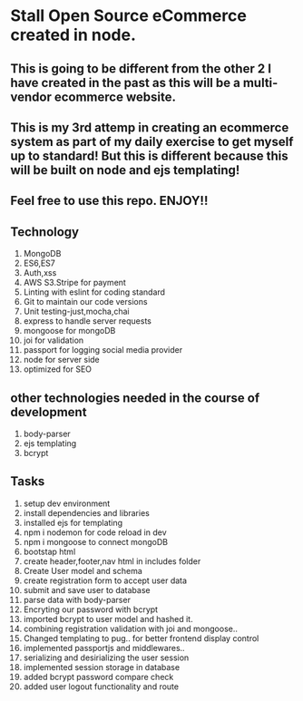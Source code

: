 # Stall Open Source eCommerce created in node.

## This is going to be different from the other 2 I have created in the past as this will be a multi-vendor ecommerce website.

## This is my 3rd attemp in creating an ecommerce system as part of my daily exercise to get myself up to standard! But this is different because this will be built on node and ejs templating!

## Feel free to use this repo. ENJOY!!

## Technology

1. MongoDB
2. ES6,ES7
3. Auth,xss
4. AWS S3.Stripe for payment
5. Linting with eslint for coding standard
6. Git to maintain our code versions
7. Unit testing-just,mocha,chai
8. express to handle server requests
9. mongoose for mongoDB
10. joi for validation
11. passport for logging social media provider
12. node for server side
13. optimized for SEO

## other technologies needed in the course of development

1. body-parser
2. ejs templating
3. bcrypt

## Tasks

1. setup dev environment
2. install dependencies and libraries
3. installed ejs for templating
4. npm i nodemon for code reload in dev
5. npm i mongoose to connect mongoDB
6. bootstap html
7. create header,footer,nav html in includes folder
8. Create User model and schema
9. create registration form to accept user data
10. submit and save user to database
11. parse data with body-parser
12. Encryting our password with bcrypt
13. imported bcrypt to user model and hashed it.
14. combining registration validation with joi and mongoose..
15. Changed templating to pug.. for better frontend display control
16. implemented passportjs and middlewares..
17. serializing and desirializing the user session
18. implemented session storage in database
19. added bcrypt password compare check
20. added user logout functionality and route
